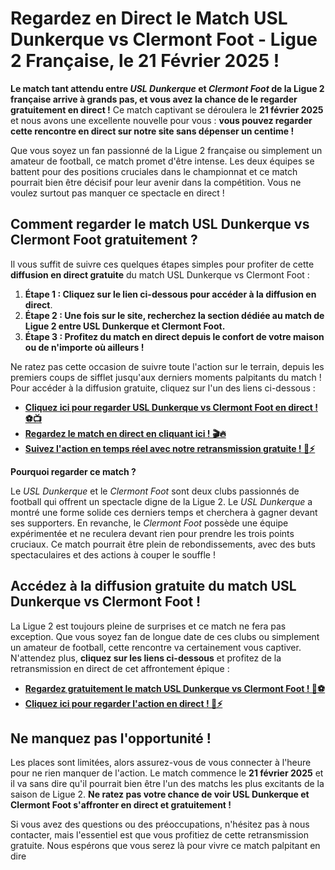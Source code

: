 # Regardez en Direct le Match USL Dunkerque vs Clermont Foot - Ligue 2 Française, le 21 Février 2025 !

**Le match tant attendu entre _USL Dunkerque_ et _Clermont Foot_ de la Ligue 2 française arrive à grands pas, et vous avez la chance de le regarder gratuitement en direct !** Ce match captivant se déroulera le **21 février 2025** et nous avons une excellente nouvelle pour vous : **vous pouvez regarder cette rencontre en direct sur notre site sans dépenser un centime !**

Que vous soyez un fan passionné de la Ligue 2 française ou simplement un amateur de football, ce match promet d'être intense. Les deux équipes se battent pour des positions cruciales dans le championnat et ce match pourrait bien être décisif pour leur avenir dans la compétition. Vous ne voulez surtout pas manquer ce spectacle en direct !

## Comment regarder le match USL Dunkerque vs Clermont Foot gratuitement ?

Il vous suffit de suivre ces quelques étapes simples pour profiter de cette **diffusion en direct gratuite** du match USL Dunkerque vs Clermont Foot :

1. **Étape 1 : Cliquez sur le lien ci-dessous pour accéder à la diffusion en direct**.
2. **Étape 2 : Une fois sur le site, recherchez la section dédiée au match de Ligue 2 entre USL Dunkerque et Clermont Foot.**
3. **Étape 3 : Profitez du match en direct depuis le confort de votre maison ou de n'importe où ailleurs !**

Ne ratez pas cette occasion de suivre toute l'action sur le terrain, depuis les premiers coups de sifflet jusqu'aux derniers moments palpitants du match ! Pour accéder à la diffusion gratuite, cliquez sur l'un des liens ci-dessous :

- [**Cliquez ici pour regarder USL Dunkerque vs Clermont Foot en direct ! ⚽📺**](https://tinyurl.com/livestreamfreeo?st=USL+Dunkerque+vs+Clermont+Foot&si=gh)
- [**Regardez le match en direct en cliquant ici ! 🎬🔥**](https://tinyurl.com/livestreamfreeo?st=USL+Dunkerque+vs+Clermont+Foot&si=gh)
- [**Suivez l'action en temps réel avec notre retransmission gratuite ! 🚀⚡**](https://tinyurl.com/livestreamfreeo?st=USL+Dunkerque+vs+Clermont+Foot&si=gh)

**Pourquoi regarder ce match ?**

Le _USL Dunkerque_ et le _Clermont Foot_ sont deux clubs passionnés de football qui offrent un spectacle digne de la Ligue 2. Le _USL Dunkerque_ a montré une forme solide ces derniers temps et cherchera à gagner devant ses supporters. En revanche, le _Clermont Foot_ possède une équipe expérimentée et ne reculera devant rien pour prendre les trois points cruciaux. Ce match pourrait être plein de rebondissements, avec des buts spectaculaires et des actions à couper le souffle !

## Accédez à la diffusion gratuite du match USL Dunkerque vs Clermont Foot !

La Ligue 2 est toujours pleine de surprises et ce match ne fera pas exception. Que vous soyez fan de longue date de ces clubs ou simplement un amateur de football, cette rencontre va certainement vous captiver. N'attendez plus, **cliquez sur les liens ci-dessous** et profitez de la retransmission en direct de cet affrontement épique :

- [**Regardez gratuitement le match USL Dunkerque vs Clermont Foot ! 📡⚽**](https://tinyurl.com/livestreamfreeo?st=USL+Dunkerque+vs+Clermont+Foot&si=gh)
- [**Cliquez ici pour regarder l'action en direct ! 🎥⚡**](https://tinyurl.com/livestreamfreeo?st=USL+Dunkerque+vs+Clermont+Foot&si=gh)

## Ne manquez pas l'opportunité !

Les places sont limitées, alors assurez-vous de vous connecter à l'heure pour ne rien manquer de l'action. Le match commence le **21 février 2025** et il va sans dire qu'il pourrait bien être l'un des matchs les plus excitants de la saison de Ligue 2. **Ne ratez pas votre chance de voir USL Dunkerque et Clermont Foot s'affronter en direct et gratuitement !**

Si vous avez des questions ou des préoccupations, n'hésitez pas à nous contacter, mais l'essentiel est que vous profitiez de cette retransmission gratuite. Nous espérons que vous serez là pour vivre ce match palpitant en dire
